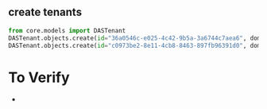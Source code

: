 ## create tenants
```python 
from core.models import DASTenant
DASTenant.objects.create(id="36a0546c-e025-4c42-9b5a-3a6744c7aea6", domain="localhost2")
DASTenant.objects.create(id="c0973be2-8e11-4cb8-8463-897fb96391d0", domain="localhost")
```

# To Verify 
* 
